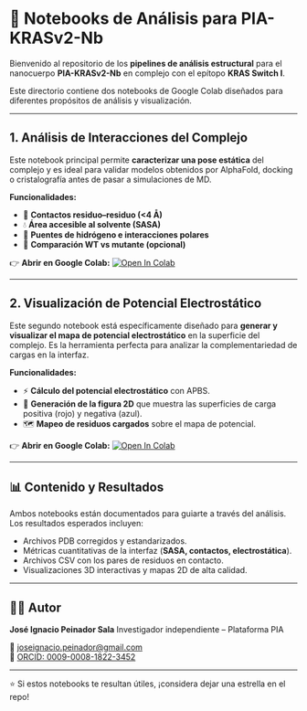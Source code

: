# 🔬 Notebooks de Análisis para PIA-KRASv2-Nb

Bienvenido al repositorio de los **pipelines de análisis estructural** para el nanocuerpo **PIA-KRASv2-Nb** en complejo con el epítopo **KRAS Switch I**.

Este directorio contiene dos notebooks de Google Colab diseñados para diferentes propósitos de análisis y visualización.

---

## 1. Análisis de Interacciones del Complejo

Este notebook principal permite **caracterizar una pose estática** del complejo y es ideal para validar modelos obtenidos por AlphaFold, docking o cristalografía antes de pasar a simulaciones de MD.

**Funcionalidades:**
- 📏 **Contactos residuo–residuo (<4 Å)**
- 💧 **Área accesible al solvente (SASA)**
- 🔗 **Puentes de hidrógeno e interacciones polares**
- 🧩 **Comparación WT vs mutante (opcional)**

👉 **Abrir en Google Colab:**
[![Open In Colab](https://colab.research.google.com/assets/colab-badge.svg)](https://colab.research.google.com/drive/1qyyJtn2fAQABQcl6zN6a3IkVf89yknDh?usp=sharing)

---

## 2. Visualización de Potencial Electrostático

Este segundo notebook está específicamente diseñado para **generar y visualizar el mapa de potencial electrostático** en la superficie del complejo. Es la herramienta perfecta para analizar la complementariedad de cargas en la interfaz.

**Funcionalidades:**
- ⚡ **Cálculo del potencial electrostático** con APBS.
- 🎨 **Generación de la figura 2D** que muestra las superficies de carga positiva (rojo) y negativa (azul).
- 🗺️ **Mapeo de residuos cargados** sobre el mapa de potencial.

👉 **Abrir en Google Colab:**
[![Open In Colab](https://colab.research.google.com/assets/colab-badge.svg)](https://colab.research.google.com/drive/1VghJ-0wAsh_N895uYCMhDKcMBpYGW0uY)

---

## 📊 Contenido y Resultados

Ambos notebooks están documentados para guiarte a través del análisis. Los resultados esperados incluyen:
- Archivos PDB corregidos y estandarizados.
- Métricas cuantitativas de la interfaz (**SASA, contactos, electrostática**).
- Archivos CSV con los pares de residuos en contacto.
- Visualizaciones 3D interactivas y mapas 2D de alta calidad.

---

## 🧑‍🔬 Autor

**José Ignacio Peinador Sala** Investigador independiente – Plataforma PIA

📧 joseignacio.peinador@gmail.com  
🔗 [ORCID: 0009-0008-1822-3452](https://orcid.org/0009-0008-1822-3452)

---

⭐ Si estos notebooks te resultan útiles, ¡considera dejar una estrella en el repo!
